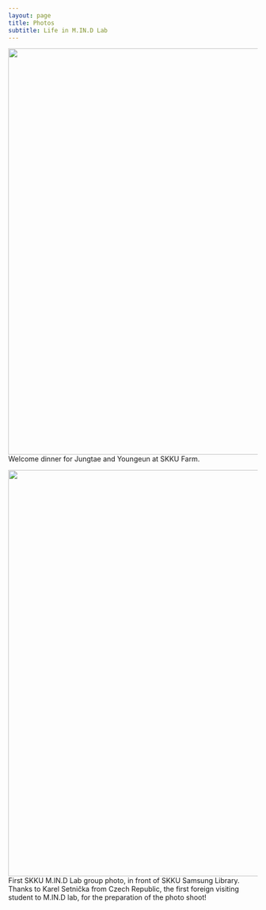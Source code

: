 ```yaml
---
layout: page
title: Photos
subtitle: Life in M.IN.D Lab
---
```



<img src="https://raw.githubusercontent.com/mindlab-skku/mindlab-skku.github.io/master/img/180305_newcomer_welcome_dinner_mokjang.jpeg" width="820" align="center"/> Welcome dinner for Jungtae and Youngeun at SKKU Farm.

<img src="https://raw.githubusercontent.com/mindlab-skku/mindlab-skku.github.io/master/img/group_photo.jpg" width="820" align="center"/>First SKKU M.IN.D Lab group photo, in front of SKKU Samsung Library. Thanks to Karel Setnička from Czech Republic, the first foreign visiting student to M.IN.D lab, for the preparation of the photo shoot!
